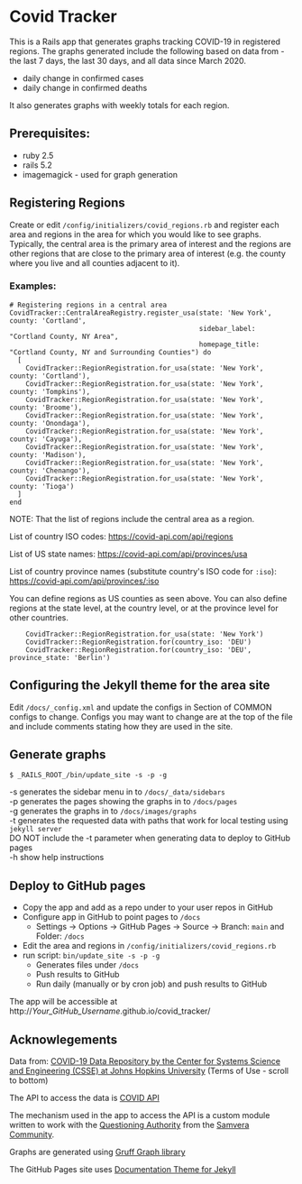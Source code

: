 # Covid Tracker

This is a Rails app that generates graphs tracking COVID-19 in registered regions.  The graphs generated include the following based on data from  - the last 7 days, the last 30 days, and all data since March 2020.
 
* daily change in confirmed cases
* daily change in confirmed deaths

It also generates graphs with weekly totals for each region.

## Prerequisites:

* ruby 2.5
* rails 5.2
* imagemagick - used for graph generation

## Registering Regions

Create or edit `/config/initializers/covid_regions.rb` and register each area and regions in the area for which you would like to see graphs.  Typically, the central area is the primary area of interest and the regions are other regions that are close to the primary area of interest (e.g. the county where you live and all counties adjacent to it).

### Examples:

```
# Registering regions in a central area
CovidTracker::CentralAreaRegistry.register_usa(state: 'New York', county: 'Cortland',
                                               sidebar_label: "Cortland County, NY Area",
                                               homepage_title: "Cortland County, NY and Surrounding Counties") do
  [
    CovidTracker::RegionRegistration.for_usa(state: 'New York', county: 'Cortland'),
    CovidTracker::RegionRegistration.for_usa(state: 'New York', county: 'Tompkins'),
    CovidTracker::RegionRegistration.for_usa(state: 'New York', county: 'Broome'),
    CovidTracker::RegionRegistration.for_usa(state: 'New York', county: 'Onondaga'),
    CovidTracker::RegionRegistration.for_usa(state: 'New York', county: 'Cayuga'),
    CovidTracker::RegionRegistration.for_usa(state: 'New York', county: 'Madison'),
    CovidTracker::RegionRegistration.for_usa(state: 'New York', county: 'Chenango'),
    CovidTracker::RegionRegistration.for_usa(state: 'New York', county: 'Tioga')
  ]
end
```

NOTE: That the list of regions include the central area as a region.

List of country ISO codes: https://covid-api.com/api/regions

List of US state names: https://covid-api.com/api/provinces/usa

List of country province names (substitute country's ISO code for `:iso`): https://covid-api.com/api/provinces/:iso 

You can define regions as US counties as seen above.  You can also define regions at the state level, at the country level, or at the province level for other countries.

```
    CovidTracker::RegionRegistration.for_usa(state: 'New York')
    CovidTracker::RegionRegistration.for(country_iso: 'DEU')
    CovidTracker::RegionRegistration.for(country_iso: 'DEU', province_state: 'Berlin')
```

## Configuring the Jekyll theme for the area site

Edit `/docs/_config.xml` and update the configs in Section of COMMON configs to change.  Configs you may want to change are at the top of the file and include comments stating how they are used in the site.

## Generate graphs

```
$ _RAILS_ROOT_/bin/update_site -s -p -g
```

-s generates the sidebar menu in to `/docs/_data/sidebars` <br />
-p generates the pages showing the graphs in to `/docs/pages` <br />
-g generates the graphs in to `/docs/images/graphs` <br />
-t generates the requested data with paths that work for local testing using `jekyll server` <br />
     DO NOT include the -t parameter when generating data to deploy to GitHub pages<br />
-h show help instructions

## Deploy to GitHub pages

* Copy the app and add as a repo under to your user repos in GitHub
* Configure app in GitHub to point pages to `/docs`
  * Settings -> Options -> GitHub Pages -> Source -> Branch: `main` and Folder: `/docs`
* Edit the area and regions in `/config/initializers/covid_regions.rb`
* run script:  `bin/update_site -s -p -g`
  * Generates files under `/docs`
  * Push results to GitHub
  * Run daily (manually or by cron job) and push results to GitHub

The app will be accessible at http://_Your_GitHub_Username_.github.io/covid_tracker/

## Acknowlegements

Data from: 
[COVID-19 Data Repository by the Center for Systems Science and Engineering (CSSE) at Johns Hopkins University](https://github.com/CSSEGISandData/COVID-19) 
(Terms of Use - scroll to bottom)

The API to access the data is 
[COVID API](https://documenter.getpostman.com/view/10724784/SzYXWz3x?version=latest#8b133941-d8b3-4055-8047-46171581cac4)

The mechanism used in the app to access the API is a custom module written to work with the
[Questioning Authority](https://github.com/samvera/questioning_authority) from the [Samvera Community](https://samvera.org). 

Graphs are generated using [Gruff Graph library](https://github.com/topfunky/gruff)

The GitHub Pages site uses [Documentation Theme for Jekyll](https://github.com/tomjohnson1492/documentation-theme-jekyll) 

